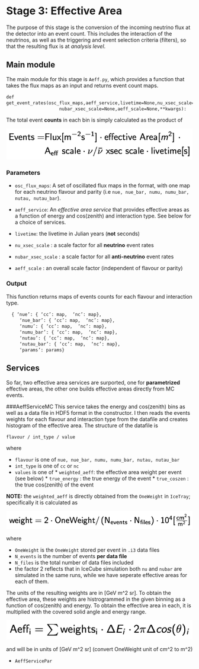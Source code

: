 # Stage 3: Effective Area

The purpose of this stage is the conversion of the incoming neutrino flux at the detector into an event count. This includes the interaction of the neutrinos, as well as the triggering and event selection criteria (filters), so that the resulting flux is at _analysis level_. 

## Main module

The main module for this stage is `Aeff.py`, which provides a function that takes the flux maps as an input and returns event count maps.
```
def get_event_rates(osc_flux_maps,aeff_service,livetime=None,nu_xsec_scale=None,
                    nubar_xsec_scale=None,aeff_scale=None,**kwargs):
```
The total event __counts__ in each bin is simply calculated as the product of 

![Events](events.png)

### Parameters
* `osc_flux_maps`: A set of oscillated flux maps in the format, with one map for each neutrino flavour and parity (i.e `nue, nue_bar, numu, numu_bar, nutau, nutau_bar`).

* `aeff_service`: An _effective area service_ that provides effective areas as a function of energy and cos(zenith) and interaction type. See below for a choice of services.

* `livetime`: the livetime in Julian years (**not** seconds)
* `nu_xsec_scale` : a scale factor for all **neutrino** event rates
* `nubar_xsec_scale` : a scale factor for all **anti-neutrino** event rates
* `aeff_scale` : an overall scale factor (independent of flavour or parity)

### Output
This function returns maps of events counts for each flavour and interaction type.
```
  { ‘nue’: { ‘cc’: map,  ‘nc’: map},
     ‘nue_bar’: { ‘cc’: map,  ‘nc’: map},
     ‘numu’: { ‘cc’: map,  ‘nc’: map},
     ‘numu_bar’: { ‘cc’: map,  ‘nc’: map},
     ‘nutau’: { ‘cc’: map,  ‘nc’: map},
     ‘nutau_bar’: { ‘cc’: map,  ‘nc’: map},
     ‘params’: params}
```

## Services
So far, two effective area services are surported, one for __parametrized__ effective areas, the other one builds effective areas directly from MC events.

###AeffServiceMC
This service takes the energy and cos(zenith) bins as well as a data file in HDF5 format in the constructor. I then reads the events weights for each flavour and interaction type from the datafile and creates histogram of the effective area. The structure of the datafile is
```
flavour / int_type / value
```
where
  *  `flavour` is one of `nue, nue_bar, numu, numu_bar, nutau, nutau_bar`
  *  `int_type` is one of `cc` or `nc`
  *  `values` is one of 
    * `weighted_aeff`: the effective area weight per event (see below)
    * `true_energy` : the true energy of the event
    * `true_coszen` : the true cos(zenith) of the event

**NOTE:** the `weighted_aeff` is directly obtained from the `OneWeight` in `IceTray`; specifically it is calculated as
 
![Weights](weight.png)

where 
  * `OneWeight` is the `OneWeight` stored per event in `.i3` data files
  * `N_events` is the number of events **per data file**
  * `N_files` is the total number of data files included
  * the factor 2 reflects that in IceCube simulation both `nu` and `nubar` are simulated in the same runs, while we have seperate effective areas for each of them.

The units of the resulting weights are in [GeV m^2 sr]. To obtain the effective area, these weights are histrogrammed in the given binning as a function of cos(zenith) and energy. To obtain the effective area in each, it is multiplied with the covered solid angle and energy range. 

![Aeff](aeff.png)

and will be in units of [GeV m^2 sr] (convert OneWeight unit of cm^2 to m^2)
* `AeffServicePar`
